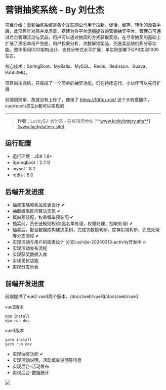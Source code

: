 # 营销抽奖系统 - By 刘仕杰

项目介绍：营销抽奖系统是各个互联网公司用于拉新、促活、留存、转化的重要手段，此项目针对高并发场景，搭建为各平台促销提效的营销抽奖平台，管理员可通过后台管理活动与奖品，用户可以通过抽奖的方式获取奖品，在寻常抽奖的基础上扩展了黑名单用户兜底，用户权重分析，次数解锁奖品，兜底奖品随机积分等功能。整体采用DDD架构设计，支持分布式水平扩展，单实例部署下QPS实测1000左右。

核心技术：SpringBoot、MyBatis、MySQL、Redis、Redisson、Guava、RabbitMQ。

项目尚未完结，只完成了一个简单的抽奖功能，仍在持续迭代，小伙伴可以先行扩展

前端很简单，故就没有上传了，使用了 https://100px.net/ 这个大转盘插件，vue/react/原生js都可以实现的

---

>**作者**：LuckySJ-刘仕杰 - 在线演示地址 [**www.luckylottery.site**](www.luckylottery.site)

## 运行配置

- 运行环境：JDK 1.8+
- Springboot：2.7.12
- mysql：8.2
- redis：5.0

## 后端开发进度
- 抽奖策略和奖品库表设计 ✔
- 抽取概率区间算法实现 ✔
- 概率预装配，权重概率预装配 ✔
- 抽奖前，责任链规则校验(黑名单处理，权重处理，抽取处理) ✔
- 抽奖后，配合数据库构建决策树，完成次数锁判断，库存扣减判断，兜底处理等分支流程 ✔
- 实现活动与用户的库表设计 分支liushijie-20240313-activity开发中 🔥
- 实现活动发布流程
- 实现获奖数据入库
- 实现发货功能
- 实现分库分表

## 前端开发进度
前端提供了vue2 vue3两个版本，/docs/web/vue和/docs/web/vue3

vue2版本

```
npm install
npm run dev
```

vue3版本

```
yarn install
yarn run dev
```
- 实现抽奖功能 ✔
- 实现活动说明，活动概率说明等信息
- 实现后台-活动发布
- 实现后台-数据统计

![](https://img-blog.csdnimg.cn/direct/9816127cb88f4e5aafd996c8ee32efbf.png)
